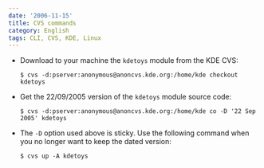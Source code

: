 ```yaml
---
date: '2006-11-15'
title: CVS commands
category: English
tags: CLI, CVS, KDE, Linux
---
```


- Download to your machine the `kdetoys` module from the KDE CVS:

  ```shell-session
  $ cvs -d:pserver:anonymous@anoncvs.kde.org:/home/kde checkout kdetoys
  ```

- Get the 22/09/2005 version of the `kdetoys` module source code:

  ```shell-session
  $ cvs -d:pserver:anonymous@anoncvs.kde.org:/home/kde co -D '22 Sep 2005' kdetoys
  ```

- The `-D` option used above is sticky. Use the following command when you no longer want to keep the dated version:

  ```shell-session
  $ cvs up -A kdetoys
  ```

